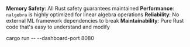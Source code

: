 **Memory Safety**: All Rust safety guarantees maintained
**Performance**: `nalgebra` is highly optimized for linear algebra operations
**Reliability**: No external ML framework dependencies to break
**Maintainability**: Pure Rust code that's easy to understand and modify

cargo run -- --dashboard-port 8080
